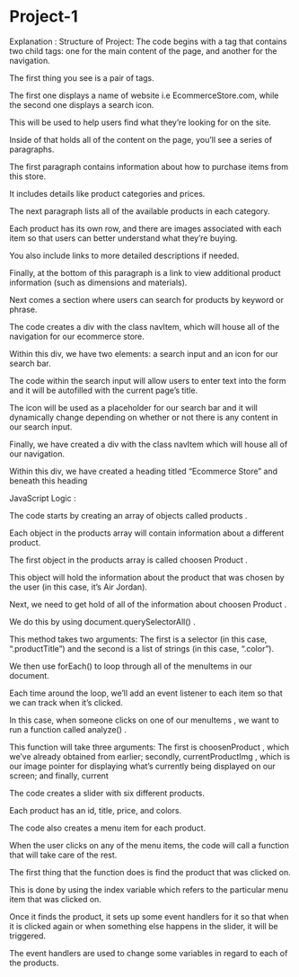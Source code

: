 # Project-1
Explanation :
Structure of Project:
The code begins with a tag that contains two child tags: one for the main content of the page, and another for the navigation.

 The first thing you see is a pair of tags.

 The first one displays a name of website i.e EcommerceStore.com, while the second one displays a search icon.

 This will be used to help users find what they’re looking for on the site.

 Inside of that holds all of the content on the page, you’ll see a series of paragraphs.

 The first paragraph contains information about how to purchase items from this store.

 It includes details like product categories and prices.

 The next paragraph lists all of the available products in each category.

 Each product has its own row, and there are images associated with each item so that users can better understand what they’re buying.

You also include links to more detailed descriptions if needed.

Finally, at the bottom of this paragraph is a link to view additional product information (such as dimensions and materials).

Next comes a section where users can search for products by keyword or phrase.

The code creates a div with the class navItem, which will house all of the navigation for our ecommerce store.

Within this div, we have two elements: a search input and an icon for our search bar.

The code within the search input will allow users to enter text into the form and it will be autofilled with the current page’s title.

The icon will be used as a placeholder for our search bar and it will dynamically change depending on whether or not there is any content in our search input.

Finally, we have created a div with the class navItem which will house all of our navigation.

Within this div, we have created a heading titled “Ecommerce Store” and beneath this heading

JavaScript Logic :

The code starts by creating an array of objects called products .

Each object in the products array will contain information about a different product.

The first object in the products array is called choosen Product .

This object will hold the information about the product that was chosen by the user (in this case, it’s Air Jordan).

Next, we need to get hold of all of the information about choosen Product .

We do this by using document.querySelectorAll() .

This method takes two arguments: The first is a selector (in this case, “.productTitle”) and the second is a list of strings (in this case, “.color”).

We then use forEach() to loop through all of the menuItems in our document.

Each time around the loop, we’ll add an event listener to each item so that we can track when it’s clicked.

In this case, when someone clicks on one of our menuItems , we want to run a function called analyze() .

This function will take three arguments: The first is choosenProduct , which we’ve already obtained from earlier; secondly, currentProductImg , which is our image pointer for displaying what’s currently being displayed on our screen; and finally, current

The code creates a slider with six different products.

Each product has an id, title, price, and colors.

The code also creates a menu item for each product.

When the user clicks on any of the menu items, the code will call a function that will take care of the rest.

The first thing that the function does is find the product that was clicked on.

This is done by using the index variable which refers to the particular menu item that was clicked on.

Once it finds the product, it sets up some event handlers for it so that when it is clicked again or when something else happens in the slider, it will be triggered.

The event handlers are used to change some variables in regard to each of the products.
